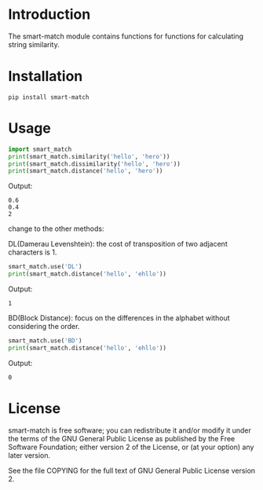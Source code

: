 # Introduction

The smart-match module contains functions for functions for calculating string similarity.

# Installation

```shell
pip install smart-match
```

# Usage

```python
import smart_match
print(smart_match.similarity('hello', 'hero'))
print(smart_match.dissimilarity('hello', 'hero'))
print(smart_match.distance('hello', 'hero'))
```
Output:
```shell
0.6
0.4
2
```

change to the other methods:

DL(Damerau Levenshtein): the cost of transposition of two adjacent characters is 1. 

```python
smart_match.use('DL')
print(smart_match.distance('hello', 'ehllo'))
```
Output:
```shell
1
```

BD(Block Distance): focus on the differences in the alphabet without considering the order.

```python
smart_match.use('BD')
print(smart_match.distance('hello', 'ehllo'))
```
Output:
```shell
0
```

# License

smart-match is free software; you can redistribute it and/or modify it under the terms of the GNU General Public License as published by the Free Software Foundation; either version 2 of the License, or (at your option) any later version.

See the file COPYING for the full text of GNU General Public License version 2.
